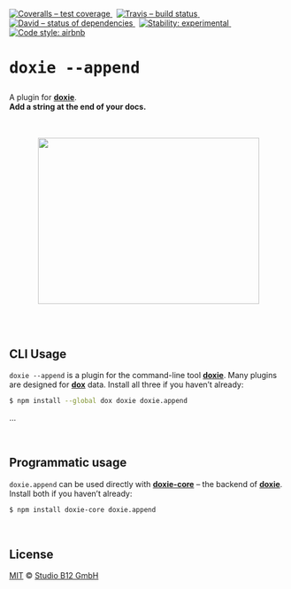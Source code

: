 [![Coveralls – test coverage
](https://img.shields.io/coveralls/studio-b12/doxie.append.svg?style=flat-square)
](https://coveralls.io/r/studio-b12/doxie.append)
 [![Travis – build status
](https://img.shields.io/travis/studio-b12/doxie.append/master.svg?style=flat-square)
](https://travis-ci.org/studio-b12/doxie.append)
 [![David – status of dependencies
](https://img.shields.io/david/studio-b12/doxie.append.svg?style=flat-square)
](https://david-dm.org/studio-b12/doxie.append)
 [![Stability: experimental
](https://img.shields.io/badge/stability-experimental-yellow.svg?style=flat-square)
](https://nodejs.org/api/documentation.html#documentation_stability_index)
 [![Code style: airbnb
](https://img.shields.io/badge/code%20style-airbnb-777777.svg?style=flat-square)
](https://github.com/airbnb/javascript)




<h1                                                                 id="/"><pre>
doxie --append
</pre></h1>

A plugin for **[doxie][]**.  
**Add a string at the end of your docs.**

[doxie]:  https://github.com/studio-b12/doxie




<p align="center"><a
  title="Graphic by the great Justin Mezzell"
  href="http://justinmezzell.tumblr.com/post/89957156723"
  >
  <br/>
  <br/>
  <img
    src="Readme/….gif"
    width="400"
    height="300"
  />
  <br/>
  <br/>
</a></p>




<div                                                               >&nbsp;</div>

CLI Usage
---------

`doxie --append` is a plugin for the command-line tool **[doxie][]**. Many plugins are designed for **[dox][]** data. Install all three if you haven’t already:

```sh
$ npm install --global dox doxie doxie.append
```


…


[dox]:                http://npm.im/dox




<div                                                               >&nbsp;</div>

Programmatic usage
------------------

`doxie.append` can be used directly with **[doxie-core][]** – the backend of **[doxie][]**. Install both if you haven’t already:

```sh
$ npm install doxie-core doxie.append
```


[doxie-core]:  http://npm.im/doxie-core




<div                                                               >&nbsp;</div>

License
-------

[MIT][] © [Studio B12 GmbH][]

[MIT]:              ./License.md
[Studio B12 GmbH]:  http://studio-b12.de

